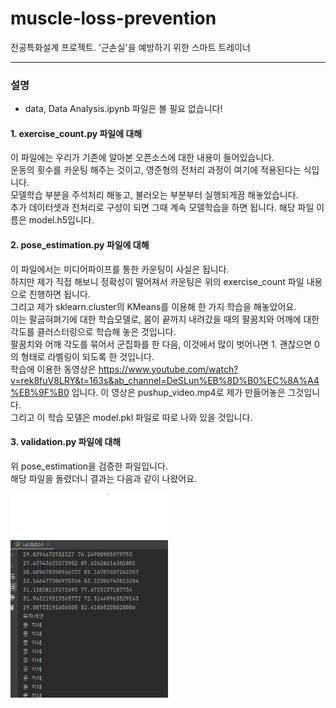 # muscle-loss-prevention
전공특화설계 프로젝트. '근손실'을 예방하기 위한 스마트 트레이너
 
------------------------------------------  

### 설명
  
+ data, Data Analysis.ipynb 파일은 볼 필요 없습니다!
#### 1. exercise_count.py 파일에 대해
이 파일에는 우리가 기존에 알아본 오픈소스에 대한 내용이 들어있습니다.  
운동의 횟수를 카운팅 해주는 것이고, 영준형의 전처리 과정이 여기에 적용된다는 식입니다.  
모델학습 부분을 주석처리 해놓고, 불러오는 부분부터 실행되게끔 해놓았습니다.  
추가 데이터셋과 전처리로 구성이 되면 그때 계속 모델학습을 하면 됩니다. 해당 파일 이름은 model.h5입니다.  
  
#### 2. pose_estimation.py 파일에 대해
이 파일에서는 미디어파이프를 통한 카운팅이 사실은 됩니다.  
하지만 제가 직접 해보니 정확성이 떨어져서 카운팅은 위의 exercise_count 파일 내용으로 진행하면 됩니다.  
그리고 제가 sklearn.cluster의 KMeans를 이용해 한 가지 학습을 해놓았어요.  
이는 팔굽혀펴기에 대한 학습모델로, 몸이 끝까지 내려갔을 때의 팔꿈치와 어깨에 대한 각도를 클러스터링으로 학습해 놓은 것입니다.  
팔꿈치와 어깨 각도를 묶어서 군집화를 한 다음, 이것에서 많이 벗어나면 1. 괜찮으면 0의 형태로 라벨링이 되도록 한 것입니다.  
학습에 이용한 동영상은 https://www.youtube.com/watch?v=rek8fuV8LRY&t=163s&ab_channel=DeSLun%EB%8D%B0%EC%8A%A4%EB%9F%B0 입니다. 이 영상은 pushup_video.mp4로 제가 만들어놓은 그것입니다.  
그리고 이 학습 모델은 model.pkl 파일로 따로 나와 있을 것입니다.

#### 3. validation.py 파일에 대해
위 pose_estimation을 검증한 파일입니다.  
해당 파일을 돌렸더니 결과는 다음과 같이 나왔어요.

<img src="캡처.PNG" width="50%" height="40%" title="px(픽셀) 크기 설정" alt=""></img>
